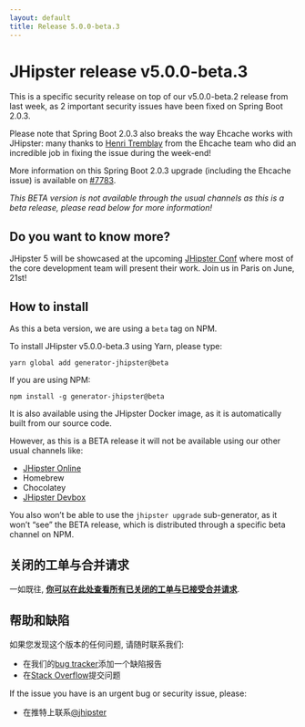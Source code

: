 ```yaml
---
layout: default
title: Release 5.0.0-beta.3
---
```


JHipster release v5.0.0-beta.3
==================

This is a specific security release on top of our v5.0.0-beta.2 release from last week, as 2 important security issues have been fixed on Spring Boot 2.0.3.

Please note that Spring Boot 2.0.3 also breaks the way Ehcache works with JHipster: many thanks to [Henri Tremblay](https://github.com/henri-tremblay) from the Ehcache team who did an incredible job in fixing the issue during the week-end!

More information on this Spring Boot 2.0.3 upgrade (including the Ehcache issue) is available on [#7783](https://github.com/jhipster/generator-jhipster/issues/7783).

_This BETA version is not available through the usual channels as this is a beta release, please read below for more information!_

Do you want to know more?
------------

JHipster 5 will be showcased at the upcoming [JHipster Conf](https://jhipster-conf.github.io/) where most of the core development team will present their work. Join us in Paris on June, 21st!

How to install
------------

As this a beta version, we are using a `beta` tag on NPM.

To install JHipster v5.0.0-beta.3 using Yarn, please type:

    yarn global add generator-jhipster@beta

If you are using NPM:

    npm install -g generator-jhipster@beta

It is also available using the JHipster Docker image, as it is automatically built from our source code.

However, as this is a BETA release it will not be available using our other usual channels like:

- [JHipster Online](https://start.jhipster.tech)
- Homebrew
- Chocolatey
- [JHipster Devbox](https://github.com/jhipster/jhipster-devbox)

You also won’t be able to use the `jhipster upgrade` sub-generator, as it won’t “see” the BETA release, which is distributed through a specific beta channel on NPM.

关闭的工单与合并请求
------------
一如既往, __[你可以在此处查看所有已关闭的工单与已接受合并请求](https://github.com/jhipster/generator-jhipster/issues?q=milestone%3A5.0.0-beta.3+is%3Aclosed)__.

帮助和缺陷
--------------

如果您发现这个版本的任何问题, 请随时联系我们:

- 在我们的[bug tracker](https://github.com/jhipster/generator-jhipster/issues?state=open)添加一个缺陷报告
- 在[Stack Overflow](http://stackoverflow.com/tags/jhipster/info)提交问题

If the issue you have is an urgent bug or security issue, please:

- 在推特上联系[@jhipster](https://twitter.com/jhipster)
